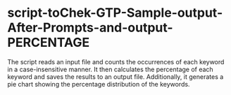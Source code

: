 # script-toChek-GTP-Sample-output-After-Prompts-and-output-PERCENTAGE
The script reads an input file and counts the occurrences of each keyword in a case-insensitive manner. It then calculates the percentage of each keyword and saves the results to an output file. Additionally, it generates a pie chart showing the percentage distribution of the keywords.

